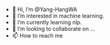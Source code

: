 - 👋 Hi, I’m @Yang-HangWA
- 👀 I’m interested in machine learning.
- 🌱 I’m currently learning nlp.
- 💞️ I’m looking to collaborate on ...
- 📫 How to reach me 

<!---
Yang-HangWA/Yang-HangWA is a ✨ special ✨ repository because its `README.md` (this file) appears on your GitHub profile.
You can click the Preview link to take a look at your changes.
--->
